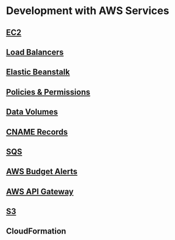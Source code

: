 # Development with AWS Services

## [EC2](https://github.com/WesH0use/AWS_Developer_Notes/blob/main/EC2_Development.md)

## [Load Balancers](https://github.com/WesH0use/AWS_Developer_Notes/blob/main/Load_Balancers_Development.md)

## [Elastic Beanstalk](https://github.com/WesH0use/AWS_Developer_Notes/blob/main/Elastic_Beanstalk_Development.md) 

## [Policies & Permissions](https://github.com/WesH0use/AWS_Developer_Notes/blob/main/Policies_Permissions_Development.md)

## [Data Volumes](https://github.com/WesH0use/AWS_Developer_Notes/blob/main/Data_Volumes_Development.md)

## [CNAME Records](https://github.com/WesH0use/AWS_Developer_Notes/blob/main/Resource_Record_Sets_Development.md)

## [SQS](https://github.com/WesH0use/AWS_Developer_Notes/blob/main/SQS_Developmnt.md) 
 
## [AWS Budget Alerts](https://github.com/WesH0use/AWS_Developer_Notes/blob/main/Budgets_Development.md)

## [AWS API Gateway](https://github.com/WesH0use/AWS_Developer_Notes/blob/main/APIs_Development.md)

## [S3](https://github.com/WesH0use/AWS_Developer_Notes/blob/main/s3_development.md) 

## CloudFormation


